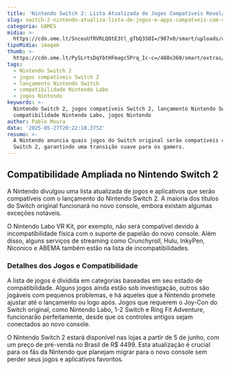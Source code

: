 ```yaml
---
title: 'Nintendo Switch 2: Lista Atualizada de Jogos Compatíveis Revelada'
slug: switch-2-nintendo-atualiza-lista-de-jogos-e-apps-compatveis-com-console
categoria: GAMES
midia: >-
  https://cdn.ome.lt/SnceuUfRVRLQOtE3tl_gTbQ3SOI=/987x0/smart/uploads/conteudo/fotos/imagem_2025-05-27_170458586.png
tipoMidia: imagem
thumb: >-
  https://cdn.ome.lt/PySLrtsDqYbtHFmagc5Prq_Ic-c=/480x360/smart/extras/conteudos/imagem_2025-05-27_170455272.png
tags:
  - Nintendo Switch 2
  - jogos compatíveis Switch 2
  - lançamento Nintendo Switch
  - compatibilidade Nintendo Labo
  - jogos Nintendo
keywords: >-
  Nintendo Switch 2, jogos compatíveis Switch 2, lançamento Nintendo Switch,
  compatibilidade Nintendo Labo, jogos Nintendo
author: Pablo Moura
data: '2025-05-27T20:22:18.375Z'
resumo: >-
  A Nintendo anuncia quais jogos do Switch original serão compatíveis com o novo
  Switch 2, garantindo uma transição suave para os gamers.
---
```


## Compatibilidade Ampliada no Nintendo Switch 2

A Nintendo divulgou uma lista atualizada de jogos e aplicativos que serão compatíveis com o lançamento do Nintendo Switch 2. A maioria dos títulos do Switch original funcionará no novo console, embora existam algumas exceções notáveis.

O Nintendo Labo VR Kit, por exemplo, não será compatível devido à incompatibilidade física com o suporte de papelão do novo console. Além disso, alguns serviços de streaming como Crunchyroll, Hulu, InkyPen, Niconico e ABEMA também estão na lista de incompatibilidades.

### Detalhes dos Jogos e Compatibilidade

A lista de jogos é dividida em categorias baseadas em seu estado de compatibilidade. Alguns jogos ainda estão sob investigação, outros são jogáveis com pequenos problemas, e há aqueles que a Nintendo promete ajustar até o lançamento ou logo após. Jogos que requerem o Joy-Con do Switch original, como Nintendo Labo, 1-2 Switch e Ring Fit Adventure, funcionarão perfeitamente, desde que os controles antigos sejam conectados ao novo console.

O Nintendo Switch 2 estará disponível nas lojas a partir de 5 de junho, com um preço de pré-venda no Brasil de R$ 4499. Esta atualização é crucial para os fãs da Nintendo que planejam migrar para o novo console sem perder seus jogos e aplicativos favoritos.
